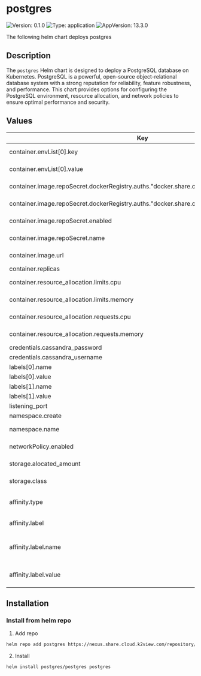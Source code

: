 # postgres

![Version: 0.1.0](https://img.shields.io/badge/Version-0.1.0-informational?style=flat-square) ![Type: application](https://img.shields.io/badge/Type-application-informational?style=flat-square) ![AppVersion: 13.3.0](https://img.shields.io/badge/AppVersion-13.3.0-informational?style=flat-square)

The following helm chart deploys postgres

## Description
The `postgres` Helm chart is designed to deploy a PostgreSQL database on Kubernetes. PostgreSQL is a powerful, open-source object-relational database system with a strong reputation for reliability, feature robustness, and performance. This chart provides options for configuring the PostgreSQL environment, resource allocation, and network policies to ensure optimal performance and security.


## Values
| Key | Type | Default | Description |
|-----|------|---------|-------------|
| container.envList[0].key | string | `"PGDATA"` | Environment variable key for PostgreSQL data directory |
| container.envList[0].value | string | `"/opt/apps/pgsql/data/data/pgdata"` | Environment variable value for PostgreSQL data directory |
| container.image.repoSecret.dockerRegistry.auths."docker.share.cloud.k2view.com".password | string | `""` | Docker registry password for image pull |
| container.image.repoSecret.dockerRegistry.auths."docker.share.cloud.k2view.com".username | string | `""` | Docker registry username for image pull |
| container.image.repoSecret.enabled | bool | `false` | Enable Docker registry secret for image pull |
| container.image.repoSecret.name | string | `"registry-secret"` | Name of the Docker registry secret |
| container.image.url | string | `"postgres:13.3"` | URL of the PostgreSQL Docker image |
| container.replicas | int | `1` | Number of PostgreSQL replicas |
| container.resource_allocation.limits.cpu | string | `"1"` | CPU limits for PostgreSQL container |
| container.resource_allocation.limits.memory | string | `"4Gi"` | Memory limits for PostgreSQL container |
| container.resource_allocation.requests.cpu | string | `"0.4"` | CPU requests for PostgreSQL container |
| container.resource_allocation.requests.memory | string | `"2Gi"` | Memory requests for PostgreSQL container |
| credentials.cassandra_password | string | `"postgres"` | Password for PostgreSQL |
| credentials.cassandra_username | string | `"postgres"` | Username for PostgreSQL |
| labels[0].name | string | `"tenant"` | Label key for tenant |
| labels[0].value | string | `"my-tenant"` | Label value for tenant |
| labels[1].name | string | `"space"` | Label key for space |
| labels[1].value | string | `"my-space"` | Label value for space |
| listening_port | int | `5432` | Port for PostgreSQL to listen on |
| namespace.create | bool | `true` | Enable creation of namespace |
| namespace.name | string | `"space-tenant"` | Namespace for PostgreSQL deployment |
| networkPolicy.enabled | bool | `true` | Enable network policy for PostgreSQL |
| storage.alocated_amount | string | `"10Gi"` | Amount of storage allocated for PostgreSQL |
| storage.class | string | `"gp2"` | Storage class for PostgreSQL data |
| affinity.type | string | `"none"` | Specifies the type of affinity rule to apply. Options: `affinity`, `anti-affinity`, `none`. |
| affinity.label | object | `{}` | Label configuration for affinity rules. |
| affinity.label.name | string | `""` | The key of the label to be used for affinity rules. For example: `failure-domain.beta.kubernetes.io/zone`. |
| affinity.label.value | string | `""` | The value of the label to be used for affinity rules. For example: `region-a`. |


## Installation
### Install from helm repo
1. Add repo
```bash
helm repo add postgres https://nexus.share.cloud.k2view.com/repository/postgres
```

2. Install
```bash
helm install postgres/postgres postgres
```
